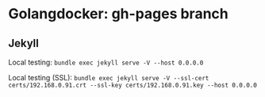 # Golangdocker: gh-pages branch

## Jekyll

Local testing: `bundle exec jekyll serve -V --host 0.0.0.0`

Local testing (SSL): `bundle exec jekyll serve -V --ssl-cert certs/192.168.0.91.crt --ssl-key certs/192.168.0.91.key --host 0.0.0.0`